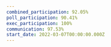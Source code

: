 ```yaml
---
combined_participation: 92.05%
poll_participation: 90.41%
exec_participation: 100%
communication: 97.53%
start_date: 2022-03-07T00:00:00.000Z
---
```

